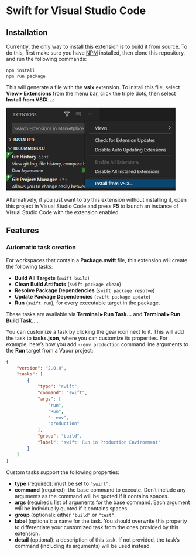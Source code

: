 # Swift for Visual Studio Code

## Installation

Currently, the only way to install this extension is to build it from source. To do this, first make sure you have [NPM](https://www.npmjs.com) installed, then clone this repository, and run the following commands:

```
npm install
npm run package
```

This will generate a file with the **vsix** extension. To install this file, select **View ▸ Extensions** from the menu bar, click the triple dots, then select **Install from VSIX...**:

![](images/install-extension.png)

Alternatively, if you just want to try this extension without installing it, open this project in Visual Studio Code and press **F5** to launch an instance of Visual Studio Code with the extension enabled.

## Features

### Automatic task creation

For workspaces that contain a **Package.swift** file, this extension will create the following tasks:

- **Build All Targets** (`swift build`)
- **Clean Build Artifacts** (`swift package clean`)
- **Resolve Package Dependencies** (`swift package resolve`)
- **Update Package Dependencies** (`swift package update`)
- **Run** (`swift run`), for every executable target in the package.

These tasks are available via **Terminal ▸ Run Task...** and **Terminal ▸ Run Build Task...**.

You can customize a task by clicking the gear icon next to it. This will add the task to **tasks.json**, where you can customize its properties. For example, here’s how you add `--env production` command line arguments to the **Run** target from a Vapor project:

```json
{
    "version": "2.0.0",
    "tasks": [
        {
            "type": "swift",
            "command": "swift",
            "args": [
                "run",
                "Run",
                "--env",
                "production"
            ],
            "group": "build",
            "label": "swift: Run in Production Environment"
        }
    ]
}
```

Custom tasks support the following properties:

- **type** (required): must be set to `"swift"`.
- **command** (required): the base command to execute. Don’t include any arguments as the command will be quoted if it contains spaces.
- **args** (required): list of arguments for the base command. Each argument will be individually quoted if it contains spaces.
- **group** (optional): either `"build"` or `"test"`.
- **label** (optional): a name for the task. You should overwrite this property to differentiate your customized task from the ones provided by this extension.
- **detail** (optional): a description of this task. If not provided, the task’s command (including its arguments) will be used instead.
